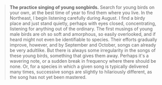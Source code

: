 > **The practice singing of young songbirds.** Search for young birds on
> your own, at the best time of year to find them where you live. In the
> Northeast, I begin listening carefully during August. I find a birdy
> place and just stand quietly, perhaps with eyes closed, concentrating,
> listening for anything out of the ordinary. The first musings of young
> male birds are oh so soft and amorphous, so easily overlooked, and if
> heard might not even be identifiable to species. Their efforts
> gradually improve, however, and by September and October, songs can
> already be very adultlike. But there is always some irregularity in
> the songs of these young birds, something that gives them away.
> Perhaps it's a wavering note, or a sudden break in frequency where
> there should be none. Or, for a species in which a given song is
> typically delivered many times, successive songs are slightly to
> hilariously different, as the song has not yet been mastered.
